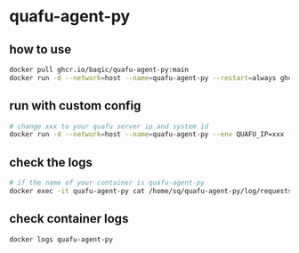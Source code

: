 # quafu-agent-py
## how to use
```bash
docker pull ghcr.io/baqic/quafu-agent-py:main
docker run -d --network=host --name=quafu-agent-py --restart=always ghcr.io/baqic/quafu-agent-py:main
```

## run with custom config
```bash
# change xxx to your quafu server ip and system id
docker run -d --network=host --name=quafu-agent-py --env QUAFU_IP=xxx --env SYSTEM_ID=xxx  --restart=always ghcr.io/baqic/quafu-agent-py:main
```

## check the logs
```bash
# if the name of your container is quafu-agent-py
docker exec -it quafu-agent-py cat /home/sq/quafu-agent-py/log/requests.log
```

## check container logs
```bash
docker logs quafu-agent-py
```